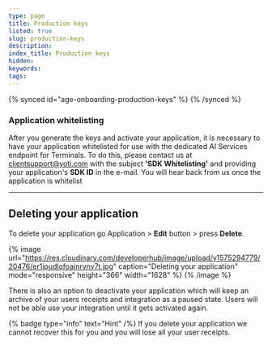 ```yaml
---
type: page
title: Production keys
listed: true
slug: production-keys
description: 
index_title: Production keys
hidden: 
keywords: 
tags: 
---
```


{% synced id="age-onboarding-production-keys" %}
{% /synced %}

### Application whitelisting

After you generate the keys and activate your application, it is necessary to have your application whitelisted for use with the dedicated AI Services endpoint for Terminals. To do this, please contact us at [clientsupport@yoti.com](mailto:clientsupport@yoti.com) with the subject **'SDK Whitelisting'** and providing your application's **SDK ID** in the e-mail. You will hear back from us once the application is whitelist

---

## Deleting your application

To delete your application go Application &gt; **Edit** button &gt; press **Delete**. 

{% image url="https://res.cloudinary.com/developerhub/image/upload/v1575294779/20476/er1ipudlofoajnrvny7t.jpg" caption="Deleting your application" mode="responsive" height="366" width="1628" %}
{% /image %}

There is also an option to deactivate your application which will keep an archive of your users receipts and integration as a paused state. Users will not be able use your integration until it gets activated again.

{% badge type="info" text="Hint" /%} If you delete your application we cannot recover this for you and you will lose all your user receipts.